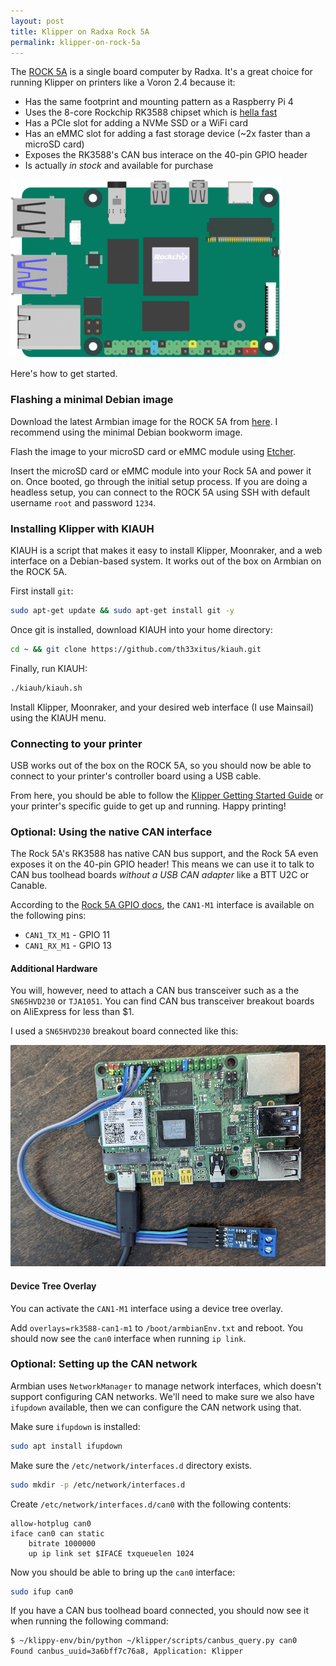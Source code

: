 ```yaml
---
layout: post
title: Klipper on Radxa Rock 5A
permalink: klipper-on-rock-5a
---
```


The [ROCK 5A](https://docs.radxa.com/en/rock5/rock5a/getting-started/overview) is a single board computer by Radxa. It's a great choice for running Klipper on printers like a Voron 2.4 because it:

- Has the same footprint and mounting pattern as a Raspberry Pi 4
- Uses the 8-core Rockchip RK3588 chipset which is [hella fast](https://github.com/ThomasKaiser/sbc-bench/blob/master/Results.md)
- Has a PCIe slot for adding a NVMe SSD or a WiFi card
- Has an eMMC slot for adding a fast storage device (~2x faster than a microSD card)
- Exposes the RK3588's CAN bus interace on the 40-pin GPIO header
- Is actually *in stock* and available for purchase

![Radxa Rock 5A](/images/rock5a.png)

Here's how to get started.

### Flashing a minimal Debian image

Download the latest Armbian image for the ROCK 5A from [here](https://mirror-us-phx1.armbian.airframes.io/dl/rock-5a/archive/). I recommend using the minimal Debian bookworm image.

Flash the image to your microSD card or eMMC module using [Etcher](https://www.balena.io/etcher/).

Insert the microSD card or eMMC module into your Rock 5A and power it on. Once booted, go through the initial setup process. If you are doing a headless setup, you can connect to the ROCK 5A using SSH with default username `root` and password `1234`.

### Installing Klipper with KIAUH

KIAUH is a script that makes it easy to install Klipper, Moonraker, and a web interface on a Debian-based system. It works out of the box on Armbian on the ROCK 5A.

First install `git`:

```bash
sudo apt-get update && sudo apt-get install git -y
```

Once git is installed, download KIAUH into your home directory:

```bash
cd ~ && git clone https://github.com/th33xitus/kiauh.git
```

Finally, run KIAUH:

```bash
./kiauh/kiauh.sh
```

Install Klipper, Moonraker, and your desired web interface (I use Mainsail) using the KIAUH menu.

### Connecting to your printer

USB works out of the box on the ROCK 5A, so you should now be able to connect to your printer's controller board using a USB cable.

From here, you should be able to follow the [Klipper Getting Started Guide](https://www.klipper3d.org/Getting_Started.html) or your printer's specific guide to get up and running. Happy printing!

### Optional: Using the native CAN interface

The Rock 5A's RK3588 has native CAN bus support, and the Rock 5A even exposes it on the 40-pin GPIO header! This means we can use it to talk to CAN bus toolhead boards *without a USB CAN adapter* like a BTT U2C or Canable.

According to the [Rock 5A GPIO docs](https://wiki.radxa.com/Rock5/hardware/5a/gpio), the `CAN1-M1` interface is available on the following pins:

- `CAN1_TX_M1` - GPIO 11
- `CAN1_RX_M1` - GPIO 13

#### Additional Hardware

You will, however, need to attach a CAN bus transceiver such as a the `SN65HVD230` or `TJA1051`. You can find CAN bus transceiver breakout boards on AliExpress for less than $1.

I used a `SN65HVD230` breakout board connected like this:

![Rock 5A with SN65HVD230](/images/rock-5a-can-transceiver.png)

#### Device Tree Overlay

You can activate the `CAN1-M1` interface using a device tree overlay.

Add `overlays=rk3588-can1-m1` to `/boot/armbianEnv.txt` and reboot. You should now see the `can0` interface when running `ip link`.

### Optional: Setting up the CAN network

Armbian uses `NetworkManager` to manage network interfaces, which doesn't support configuring CAN networks. We'll need to make sure we also have `ifupdown` available, then we can configure the CAN network using that.

Make sure `ifupdown` is installed:

```bash
sudo apt install ifupdown
```

Make sure the `/etc/network/interfaces.d` directory exists.

```bash
sudo mkdir -p /etc/network/interfaces.d
```

Create `/etc/network/interfaces.d/can0` with the following contents:

```
allow-hotplug can0
iface can0 can static
    bitrate 1000000
    up ip link set $IFACE txqueuelen 1024
```

Now you should be able to bring up the `can0` interface:

```bash
sudo ifup can0
```

If you have a CAN bus toolhead board connected, you should now see it when running the following command:

```bash
$ ~/klippy-env/bin/python ~/klipper/scripts/canbus_query.py can0
Found canbus_uuid=3a6bff7c76a8, Application: Klipper
```

